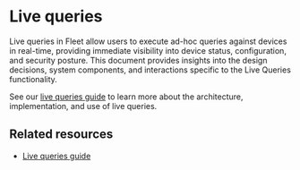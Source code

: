 # Live queries

Live queries in Fleet allow users to execute ad-hoc queries against devices in real-time, providing immediate visibility into device status, configuration, and security posture. This document provides insights into the design decisions, system components, and interactions specific to the Live Queries functionality.

See our [live queries guide](https://fleetdm.com/guides/get-current-telemetry-from-your-devices-with-live-queries) to learn more about the architecture, implementation, and use of live queries.

## Related resources
- [Live queries guide](https://fleetdm.com/guides/get-current-telemetry-from-your-devices-with-live-queries)
